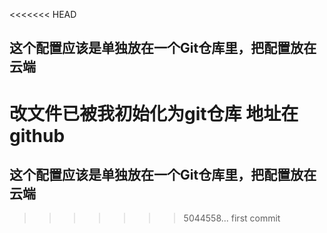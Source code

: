 <<<<<<< HEAD
## 这个配置应该是单独放在一个Git仓库里，把配置放在云端

改文件已被我初始化为git仓库
地址在github
=======
## 这个配置应该是单独放在一个Git仓库里，把配置放在云端
>>>>>>> 5044558... first commit
